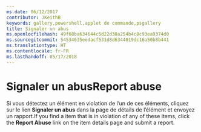 ```yaml
---
ms.date: 06/12/2017
contributor: JKeithB
keywords: gallery,powershell,applet de commande,psgallery
title: Signaler un abus
ms.openlocfilehash: 49f68ba634644c5d22d38a254b4c8c93ea9374d0
ms.sourcegitcommit: 54534635eedacf531d8d6344019dc16a50b8b441
ms.translationtype: HT
ms.contentlocale: fr-FR
ms.lasthandoff: 05/17/2018
---
```

# <a name="report-abuse"></a><span data-ttu-id="02bad-103">Signaler un abus</span><span class="sxs-lookup"><span data-stu-id="02bad-103">Report abuse</span></span>

<span data-ttu-id="02bad-104">Si vous détectez un élément en violation de l’un de ces éléments, cliquez sur le lien **Signaler un abus** dans la page de détails de l’élément et envoyez un rapport.</span><span class="sxs-lookup"><span data-stu-id="02bad-104">If you find a item that is in violation of any of these items, click the **Report Abuse** link on the item details page and submit a report.</span></span>